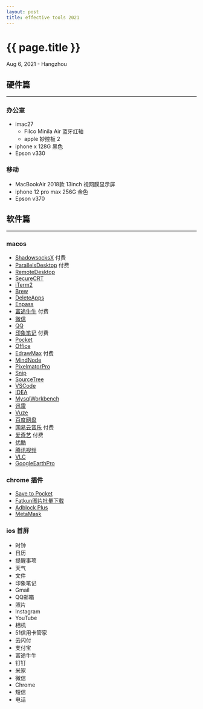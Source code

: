 ```yaml
---
layout: post
title: effective tools 2021
---
```


{{ page.title }}
================
<p class="meta">Aug 6, 2021 - Hangzhou</p>

## 硬件篇
-----------------------
### 办公室
* imac27
    * Filco Minila Air 蓝牙红轴
    * apple 妙控板 2
* iphone x 128G 黑色
* Epson v330

### 移动
* MacBookAir 2018款 13inch 视网膜显示屏
* iphone 12 pro max 256G 金色
* Epson v370

## 软件篇
-----------------
### macos
* [ShadowsocksX](https://www.emptyus.com/index.php) 付费
* [ParallelsDesktop](https://www.parallels.com) 付费
* [RemoteDesktop](https://www.apple.com/remotedesktop/)
* [SecureCRT](https://www.vandyke.com/products/securecrt/)
* [iTerm2](https://www.iterm2.com)
* [Brew](https://brew.sh)
* [DeleteApps](https://apps.apple.com/us/app/delete-apps-uninstaller/id1033808943)
* [Enpass](https://www.enpass.io/)
* [富途牛牛](https://hk.futu5.com/) 付费
* [微信](https://mac.weixin.qq.com/)
* [QQ](https://https://im.qq.com/macqq/)
* [印象笔记](https://www.yinxiang.com) 付费
* [Pocket](https://app.getpocket.com/)
* [Office](https://www.office.com/)
* [EdrawMax](https://www.edrawsoft.com/edraw-max.php) 付费
* [MindNode](https://apps.apple.com/cn/app/mindnode-mind-map-outline/id1289197285)
* [PixelmatorPro](https://www.pixelmator.com/pro/)
* [Snip](https://snip.qq.com/)
* [SourceTree](https://www.sourcetreeapp.com)
* [VSCode](http://macdown.uranusjr.com)
* [IDEA](https://www.jetbrains.com/idea/)
* [MysqlWorkbench](https://dev.mysql.com/downloads/workbench/)
* [迅雷](https://www.xunlei.com/)
* [Vuze](https://www.vuze.com/)
* [百度网盘](https://pan.baidu.com)
* [网易云音乐](http://music.163.com/#/download) 付费
* [爱奇艺](https://www.iqiyi.com/) 付费
* [优酷](https://www.youku.com/)
* [腾讯视频](https://v.qq.com/)
* [VLC](https://www.videolan.org/)
* [GoogleEarthPro](https://www.google.com/intl/zh-CN_ALL/earth/versions/#earth-pro)

### chrome 插件
* [Save to Pocket](https://chrome.google.com/webstore/detail/save-to-pocket/niloccemoadcdkdjlinkgdfekeahmflj)
* [Fatkun图片批量下载](https://chrome.google.com/webstore/detail/fatkun-batch-download-ima/nnjjahlikiabnchcpehcpkdeckfgnohf)
* [Adblock Plus](https://chrome.google.com/webstore/detail/adblock-plus-free-ad-bloc/cfhdojbkjhnklbpkdaibdccddilifddb)
* [MetaMask](https://chrome.google.com/webstore/detail/metamask/nkbihfbeogaeaoehlefnkodbefgpgknn)

### ios 首屏
* 时钟
* 日历
* 提醒事项
* 天气
* 文件
* 印象笔记
* Gmail
* QQ邮箱
* 照片
* Instagram
* YouTube
* 相机
* 51信用卡管家
* 云闪付
* 支付宝
* 富途牛牛
* 钉钉
* 米家
* 微信
* Chrome
* 短信
* 电话
